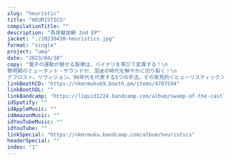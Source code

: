 ```yaml
---
slug: "heuristic"
title: "HEURISTICS"
compilationTitle: ""
description: "馬骨擬装網 2nd EP"
jacket: "./20230430-heuristics.jpg"
format: "single"
project: "uma"
date: "2023/04/30"
copy: "電子の運動が魅せる旋律は、バイナリを帯びて変異する！\n
黎明期のミュータント・サウンドが、混迷の時代を鮮やかに切り裂く！\n
デフロスト。リヴィジョン。90年代を代表する5つの手法。その発見的＜ヒューリスティック＞な用法集！"
linkBoothCD: "https://nkmrmuku69.booth.pm/items/4707594"
linkBoothDL: ""
linkBandcamp: "https://liquid1224.bandcamp.com/album/swamp-of-the-castle-ruins"
idSpotify: ""
idAppleMusic: ""
idAmazonMusic: ""
idYouTubeMusic: ""
idYouTube: ""
linkSpecial: "https://nkmrmuku.bandcamp.com/album/heuristics"
headerSpecial: ""
index: "1"
---
```


